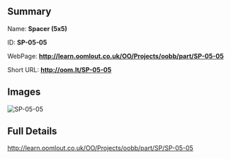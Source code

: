 

## Summary
 
Name: __Spacer (5x5)__

ID: __SP-05-05__

WebPage: __http://learn.oomlout.co.uk/OO/Projects/oobb/part/SP-05-05__

Short URL: __http://oom.lt/SP-05-05__


## Images
![SP-05-05](http://oomlout.com/oomlout-OOBB/part/SP/SP-05-05/OOBB-SP-05-05_420.png)




## Full Details

 http://learn.oomlout.co.uk/OO/Projects/oobb/part/SP/SP-05-05

